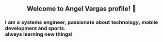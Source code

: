 <h2 align='center'>Welcome to Angel Vargas profile! 👋</h2>
<h3 align='justify'>I am a systems engineer, passionate about technology, mobile development and sports.</br>
always learning new things! </h3>


